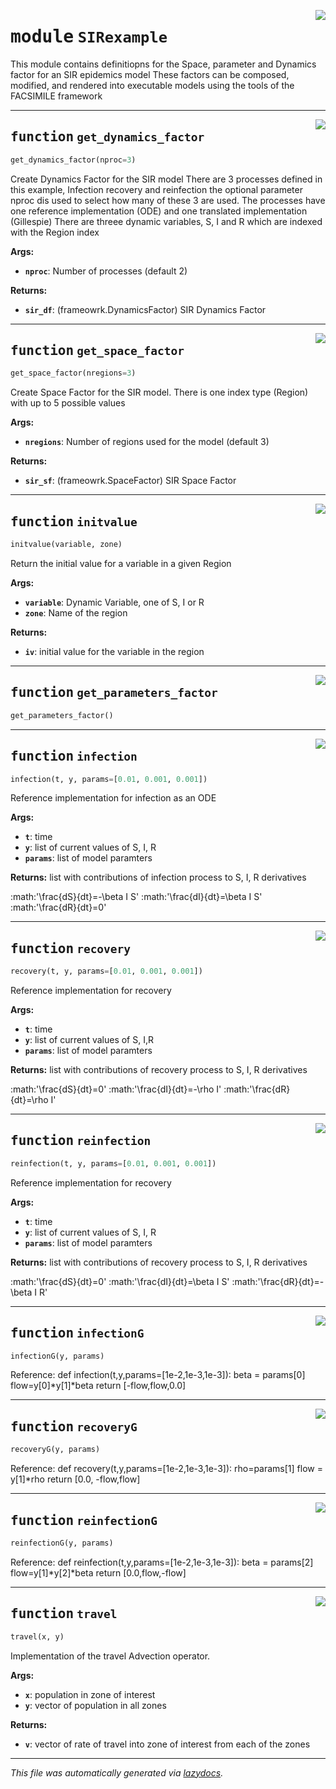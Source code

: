 <!-- markdownlint-disable -->

<a href="../../facsimile/SIRexample.py#L0"><img align="right" style="float:right;" src="https://img.shields.io/badge/-source-cccccc?style=flat-square"></a>

# <kbd>module</kbd> `SIRexample`
This module contains definitiopns for the Space, parameter and Dynamics factor for an SIR epidemics model These factors can be composed, modified, and rendered into executable models using the tools of the FACSIMILE framework                                                                      


---

<a href="../../facsimile/SIRexample.py#L23"><img align="right" style="float:right;" src="https://img.shields.io/badge/-source-cccccc?style=flat-square"></a>

## <kbd>function</kbd> `get_dynamics_factor`

```python
get_dynamics_factor(nproc=3)
```

Create Dynamics Factor for the SIR model There are 3 processes defined in this example, Infection recovery and reinfection the optional parameter nproc dis used to select how many of these 3 are used.  The processes have one reference implementation (ODE) and one translated  implementation (Gillespie) There are threee dynamic variables, S, I and R which are indexed with the Region index 

**Args:**
 
 - <b>`nproc`</b>:  Number of processes (default 2) 

**Returns:**
 
 - <b>`sir_df`</b>:  (frameowrk.DynamicsFactor) SIR Dynamics Factor 


---

<a href="../../facsimile/SIRexample.py#L56"><img align="right" style="float:right;" src="https://img.shields.io/badge/-source-cccccc?style=flat-square"></a>

## <kbd>function</kbd> `get_space_factor`

```python
get_space_factor(nregions=3)
```

Create Space Factor for the SIR model. There is one index type (Region) with up  to 5 possible values 

**Args:**
 
 - <b>`nregions`</b>:  Number of regions used for the model (default 3) 

**Returns:**
 
 - <b>`sir_sf`</b>:  (frameowrk.SpaceFactor) SIR Space Factor 


---

<a href="../../facsimile/SIRexample.py#L77"><img align="right" style="float:right;" src="https://img.shields.io/badge/-source-cccccc?style=flat-square"></a>

## <kbd>function</kbd> `initvalue`

```python
initvalue(variable, zone)
```

Return the initial value for a variable in a given Region 

**Args:**
 
 - <b>`variable`</b>:  Dynamic Variable, one of S, I or R 
 - <b>`zone`</b>:  Name of the region 

**Returns:**
 
 - <b>`iv`</b>:  initial value for the variable in the region 


---

<a href="../../facsimile/SIRexample.py#L98"><img align="right" style="float:right;" src="https://img.shields.io/badge/-source-cccccc?style=flat-square"></a>

## <kbd>function</kbd> `get_parameters_factor`

```python
get_parameters_factor()
```






---

<a href="../../facsimile/SIRexample.py#L112"><img align="right" style="float:right;" src="https://img.shields.io/badge/-source-cccccc?style=flat-square"></a>

## <kbd>function</kbd> `infection`

```python
infection(t, y, params=[0.01, 0.001, 0.001])
```

Reference implementation for infection as an ODE 

**Args:**
 
 - <b>`t`</b>:  time 
 - <b>`y`</b>:  list of current values of S, I, R 
 - <b>`params`</b>:  list of model paramters  

**Returns:**
  list with contributions of infection process to S, I, R derivatives 

:math:'\frac{dS}{dt}=-\beta I S' :math:'\frac{dI}{dt}=\beta I S' :math:'\frac{dR}{dt}=0' 


---

<a href="../../facsimile/SIRexample.py#L130"><img align="right" style="float:right;" src="https://img.shields.io/badge/-source-cccccc?style=flat-square"></a>

## <kbd>function</kbd> `recovery`

```python
recovery(t, y, params=[0.01, 0.001, 0.001])
```

Reference implementation for recovery 

**Args:**
 
 - <b>`t`</b>:  time 
 - <b>`y`</b>:  list of current values of S, I,R 
 - <b>`params`</b>:  list of model paramters  

**Returns:**
 list with contributions of recovery process to S, I, R derivatives 

:math:'\frac{dS}{dt}=0' :math:'\frac{dI}{dt}=-\rho I' :math:'\frac{dR}{dt}=\rho I' 


---

<a href="../../facsimile/SIRexample.py#L148"><img align="right" style="float:right;" src="https://img.shields.io/badge/-source-cccccc?style=flat-square"></a>

## <kbd>function</kbd> `reinfection`

```python
reinfection(t, y, params=[0.01, 0.001, 0.001])
```

Reference implementation for recovery 

**Args:**
 
 - <b>`t`</b>:  time 
 - <b>`y`</b>:  list of current values of S, I, R 
 - <b>`params`</b>:  list of model paramters  

**Returns:**
 list with contributions of recovery process to S, I, R derivatives 

:math:'\frac{dS}{dt}=0' :math:'\frac{dI}{dt}=\beta I S' :math:'\frac{dR}{dt}=-\beta I R' 


---

<a href="../../facsimile/SIRexample.py#L170"><img align="right" style="float:right;" src="https://img.shields.io/badge/-source-cccccc?style=flat-square"></a>

## <kbd>function</kbd> `infectionG`

```python
infectionG(y, params)
```

Reference: def infection(t,y,params=[1e-2,1e-3,1e-3]):  beta = params[0]  flow=y[0]*y[1]*beta  return [-flow,flow,0.0] 


---

<a href="../../facsimile/SIRexample.py#L186"><img align="right" style="float:right;" src="https://img.shields.io/badge/-source-cccccc?style=flat-square"></a>

## <kbd>function</kbd> `recoveryG`

```python
recoveryG(y, params)
```

Reference: def recovery(t,y,params=[1e-2,1e-3,1e-3]): rho=params[1] flow = y[1]*rho return [0.0, -flow,flow] 


---

<a href="../../facsimile/SIRexample.py#L202"><img align="right" style="float:right;" src="https://img.shields.io/badge/-source-cccccc?style=flat-square"></a>

## <kbd>function</kbd> `reinfectionG`

```python
reinfectionG(y, params)
```

Reference: def reinfection(t,y,params=[1e-2,1e-3,1e-3]):  beta = params[2]  flow=y[1]*y[2]*beta  return [0.0,flow,-flow] 


---

<a href="../../facsimile/SIRexample.py#L223"><img align="right" style="float:right;" src="https://img.shields.io/badge/-source-cccccc?style=flat-square"></a>

## <kbd>function</kbd> `travel`

```python
travel(x, y)
```

Implementation of the travel Advection operator. 



**Args:**
 
 - <b>`x`</b>:  population in zone of interest 
 - <b>`y`</b>:  vector of population in all zones 

**Returns:**
 
 - <b>`v`</b>:  vector of rate of travel into zone of interest from each of the zones  




---

_This file was automatically generated via [lazydocs](https://github.com/ml-tooling/lazydocs)._
